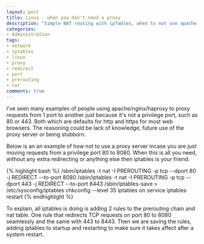 ```yaml
---
layout: post
title: Linux - when you don't need a proxy
description: "Simple NAT routing with ipTables, when to not use apache or nginx"
categories:
- Administration
tags:
- network
- iptables
- linux
- proxy
- redirect
- port
- prerouting
- nat
comments: true
---
```

<p>I've seen many examples of people using apache/nginx/haproxy to proxy requests from 1 port to another just because it's not a privilege port, such as 80 or 443.  Both which are defaults for http and https for most web browsers.  The reasoning could be lack of knowledge, future use of the proxy server or being stubborn.</p>
<p>Below is an an example of how not to use a proxy server incase you are just moving requests from a privilege port 80 to 8080.  When this is all you need, without any extra redirecting or anything else then iptables is your friend.</p>

{% highlight bash %}
/sbin/iptables -t nat -I PREROUTING -p tcp --dport 80 -j REDIRECT --to-port 8080
/sbin/iptables -t nat -I PREROUTING -p tcp --dport 443 -j REDIRECT --to-port 8443
/sbin/iptables-save > /etc/sysconfig/iptables
chkconfig --level 35 iptables on
service iptables restart
{% endhighlight %}

<p>To explain, all iptables is doing is adding 2 rules to the prerouting chain and nat table.  One rule that redirects TCP requests on port 80 to 8080 seamlessly and the same with 443 to 8443.  Then we are saving the rules, adding iptables to startup and restarting to make sure it takes affect after a system restart.</p>
